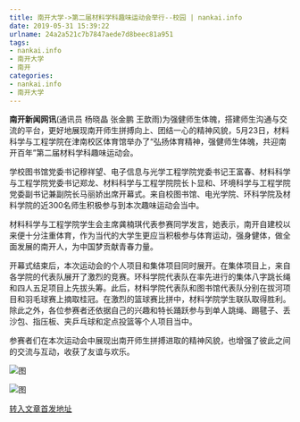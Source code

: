```yaml
---
title: 南开大学->第二届材料学科趣味运动会举行--校园 | nankai.info
date: 2019-05-31 15:39:22
urlname: 24a2a521c7b7847aede7d8beec81a951
tags: 
- nankai.info
- 南开大学
- 南开
categories:
- nankai.info
- 南开大学
---
```



**南开新闻网讯**(通讯员 杨晓晶 张金鹏 王歆雨)为强健师生体魄，搭建师生沟通与交流的平台，更好地展现南开师生拼搏向上、团结一心的精神风貌，5月23日，材料科学与工程学院在津南校区体育馆举办了“弘扬体育精神，强健师生体魄，共迎南开百年”第二届材料学科趣味运动会。

学校图书馆党委书记穆祥望、电子信息与光学工程学院党委书记王富春、材料科学与工程学院党委书记郑龙、材料科学与工程学院院长卜显和、环境科学与工程学院党委副书记兼副院长马丽娇出席开幕式。来自校图书馆、电光学院、环科学院及材料学院的近300名师生积极参与到本次趣味运动会当中。

材料科学与工程学院学生会主席龚楠琪代表参赛同学发言，她表示，南开自建校以来便十分注重体育，作为当代的大学生更应当积极参与体育运动，强身健体，做全面发展的南开人，为中国梦贡献青春力量。

开幕式结束后，本次运动会的个人项目和集体项目同时展开。在集体项目上，来自各学院的代表队展开了激烈的竞赛。环科学院代表队在率先进行的集体八字跳长绳和四人五足项目上先拔头筹。此后，材料学院代表队和图书馆代表队分别在拔河项目和羽毛球赛上摘取桂冠。在激烈的篮球赛比拼中，材料学院学生联队取得胜利。除此之外，各位参赛者还依据自己的兴趣和特长踊跃参与到单人跳绳、踢毽子、丢沙包、指压板、夹乒乓球和定点投篮等个人项目当中。

参赛者们在本次运动会中展现出南开师生拼搏进取的精神风貌，也增强了彼此之间的交流与互动，收获了友谊与欢乐。



![图](http://news.nankai.edu.cn/pic/0/00/35/75/357525_689245.jpg)

![图](http://news.nankai.edu.cn/pic/0/00/35/75/357524_237268.jpg)

[转入文章首发地址](http://news.nankai.edu.cn/qqxy/system/2019/05/31/000454814.shtml)